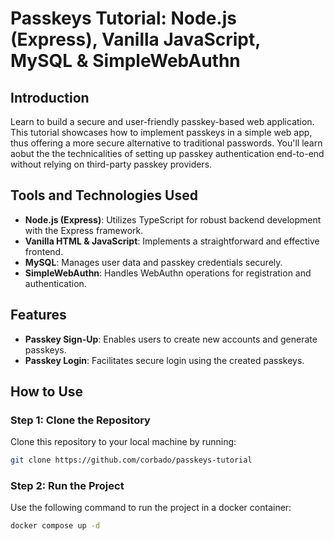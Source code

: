 # Passkeys Tutorial: Node.js (Express), Vanilla JavaScript, MySQL & SimpleWebAuthn

## Introduction

Learn to build a secure and user-friendly passkey-based web application. 
This tutorial showcases how to implement passkeys in a simple web app, thus offering a more secure alternative to traditional passwords. 
You'll learn aobut the the technicalities of setting up passkey authentication end-to-end without relying on third-party passkey providers.

## Tools and Technologies Used

- **Node.js (Express)**: Utilizes TypeScript for robust backend development with the Express framework.
- **Vanilla HTML & JavaScript**: Implements a straightforward and effective frontend.
- **MySQL**: Manages user data and passkey credentials securely.
- **SimpleWebAuthn**: Handles WebAuthn operations for registration and authentication.

## Features

- **Passkey Sign-Up**: Enables users to create new accounts and generate passkeys.
- **Passkey Login**: Facilitates secure login using the created passkeys.

## How to Use

### Step 1: Clone the Repository

Clone this repository to your local machine by running:

```sh
git clone https://github.com/corbado/passkeys-tutorial

```

### Step 2: Run the Project

Use the following command to run the project in a docker container:

```sh
docker compose up -d
```

